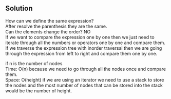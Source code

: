 ## Solution
How can we define the same expression?<br>
After resolve the parenthesis they are the same.<br>
Can the elements change the order? NO<br>
If we want to compare the expression one by one then we just need to iterate through all the numbers or operators one by one and compare them.<br>
If we traverse the expression tree with inorder traversal then we are going through the expression from left to right and compare them one by one.<br>

if n is the number of nodes<br>
Time: O(n)    because we need to go through all the nodes once and compare them.<br>
Space: O(height)  if we are using an iterator we need to use a stack to store the nodes and the most number of nodes that can be stored into the stack would be the number of height.
